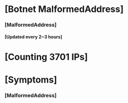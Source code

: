 # [Botnet MalformedAddress]
### [MalformedAddress]
#### [Updated every 2~3 hours]

# [Counting 3701 IPs]

# [Symptoms] 
###   [MalformedAddress]
